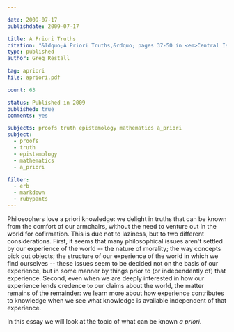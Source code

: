 ```yaml
---

date: 2009-07-17
publishdate: 2009-07-17

title: A Priori Truths
citation: "&ldquo;A Priori Truths,&rdquo; pages 37-50 in <em>Central Issues in Philosophy</em>, edited by John Shand, Blackwell, 2009."
type: published
author: Greg Restall

tag: apriori
file: apriori.pdf

count: 63

status: Published in 2009
published: true
comments: yes

subjects: proofs truth epistemology mathematics a_priori
subject:
  - proofs
  - truth
  - epistemology
  - mathematics
  - a_priori

filter:
  - erb
  - markdown
  - rubypants
---
```

Philosophers love a priori knowledge: we delight in truths that can be known from the comfort of our armchairs, without the need to venture out in the world for cofirmation.  This is due not to laziness, but to two different considerations.  First, it seems that many philosophical issues aren't settled by our experience of the world -- the nature of morality; the way concepts pick out objects; the structure of our experience of the world in which we find ourselves -- these issues seem to be decided not on the basis of our experience, but in some manner by things prior to (or independently of) that experience.  Second, even when we are deeply interested in how our experience lends credence to our claims about the world, the matter remains of the remainder: we learn more about how experience contributes to knowledge when we see what knowledge is available independent of that experience. 

In this essay we will look at the topic of what can be known _a priori_.  
